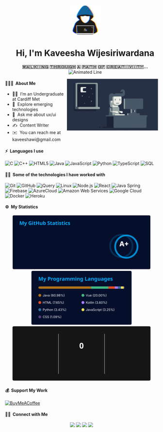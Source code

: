 <div id="user-content-toc">
  <ul align="center">
    <img src="https://github.com/kaveeshawi/kaveeshawi/blob/main/Assets/about_me.gif?raw=true" width="100" height="100" />
    <summary><h1 style="display: inline-block">Hi, I'm Kaveesha Wijesiriwardana</h1></summary>
    <b>​🇼​​🇦​​🇱​​🇰​​🇮​​🇳​​🇬​ ​🇹​​🇭​​🇷​​🇴​​🇺​​🇬​​🇭​ ​🇦​ ​🇵​​🇦​​🇹​​🇭​ ​🇴​​🇫​ ​🇨​​🇷​​🇪​​🇦​​🇹​​🇮​​🇻​​🇮​​🇹​​🇾​...</b>
    <img src="https://user-images.githubusercontent.com/73097560/115834477-dbab4500-a447-11eb-908a-139a6edaec5c.gif" alt="Animated Line" />
  </ul>
</div>


<img alt="Night Coding" src="https://raw.githubusercontent.com/AVS1508/AVS1508/master/assets/Night-Coding.gif" align="right" width="300" height="170"/>


#### 👨🏻‍💻 &nbsp;About Me
<ul>
<li>👨‍💻 &nbsp;I’m an Undergraduate at Cardiff Met </li>
<li>🌱 &nbsp;Explore emerging technologies </li>
<li>💬 &nbsp;Ask me about ux/ui designs </li>
<li>✍️ &nbsp;Content Writer </li>
<li>✉️ &nbsp;You can reach me at kaveeshawi@gmail.com </li>
</ul>


#### ⚡ &nbsp;Languages I use
![C](https://img.shields.io/badge/-C-000000?style=flat&logo=c)
![C++](https://img.shields.io/badge/-C++-000000?style=flat&logo=c%2B%2B)
![HTML5](https://img.shields.io/badge/-HTML5-000000?style=flat&logo=html5)
![Java](https://img.shields.io/badge/-Java-000000?style=flat&logo=java)
![JavaScript](https://img.shields.io/badge/-JavaScript-000000?style=flat&logo=javascript)
![Python](https://img.shields.io/badge/-Python-000000?style=flat&logo=python)
![TypeScript](https://img.shields.io/badge/-TypeScript-000000?style=flat&logo=typescript)
![SQL](https://img.shields.io/badge/-SQL-000000?style=flat&logo=postgresql)


#### 🧑‍🎓 &nbsp;Some of the technologies I have worked with
![Git](https://img.shields.io/badge/-Git-222222?style=flat&logo=git&logoColor=F05032)
![GitHub](https://img.shields.io/badge/-GitHub-222222?style=flat&logo=github&logoColor=181717)
![jQuery](https://img.shields.io/badge/-jQuery-222222?style=flat&logo=jQuery&logoColor=0769AD)
![Linux](https://img.shields.io/badge/-Linux-222222?style=flat&logo=linux&logoColor=FCC624)
![Node.js](https://img.shields.io/badge/-Node.js-222222?style=flat&logo=node.js&logoColor=339933)
![React](https://img.shields.io/badge/-React-222222?style=flat&logo=React&logoColor=61DAFB)
![Java Spring](https://img.shields.io/badge/-Spring-222222?style=flat&logo=spring&logoColor=6DB33F)
![Firebase](https://img.shields.io/badge/Firebase-222222?style=flat-square&logo=firebase)
![AzureCloud](https://img.shields.io/badge/Microsoft%20Azure-222222?style=flat-square&logo=microsoft-azure)
![Amazon Web Services](https://img.shields.io/badge/-Amazon%20Web%20Services-222222?style=flat-square&logo=Amazon-Web-Service)
![Google Cloud](https://img.shields.io/badge/Google%20Cloud-black?style=flat-square&logo=google-cloud)
![Docker](https://img.shields.io/badge/-Docker-black?style=flat-square&logo=docker)
![Heroku](https://img.shields.io/badge/-Heroku-222222?style=flat-square&logo=heroku)


#### ⚙️ &nbsp;My Statistics
<p align="center">
   <img height="180em" src="https://github.com/Kaveeshawi/kaveeshawi/blob/main/Assets/github_statistics.svg"/>
   <img height="180em" src="https://github.com/Kaveeshawi/kaveeshawi/blob/main/Assets/pro_languages.svg"/>
   <img height="180em" src="https://github.com/Kaveeshawi/kaveeshawi/blob/main/Assets/current_streak.svg?theme=dark&hide_border=true"/>
</p>



#### 💰 &nbsp;Support My Work
[![BuyMeACoffee](https://img.shields.io/badge/Buy%20Me%20a%20Coffee-ffdd00?style=for-the-badge&logo=buy-me-a-coffee&logoColor=black)](https://buymeacoffee.com/kaveeshawiw) <br>


#### 🤝🏻 &nbsp;Connect with Me
<p align="center">
<a href="https://www.linkedin.com/in/kaveeshawi"><img src="https://img.shields.io/badge/-linkedin-0077B5?style=flat&logo=Linkedin&logoColor=white"/></a>
<a href="mailto:kaveeshawi@gmail.com"><img src="https://img.shields.io/badge/-gmail-D14836?style=flat&logo=Gmail&logoColor=white"/></a>
<a href="https://www.instagram.com/kavi.x._"><img src="https://img.shields.io/badge/-instagram-E4405F?style=flat&logo=Instagram&logoColor=white"/></a>
<a href="https://www.facebook.com/kaveeshawi"><img src="https://img.shields.io/badge/-facebook-1877F2?style=flat&logo=Facebook&logoColor=white"/></a>
</p>
